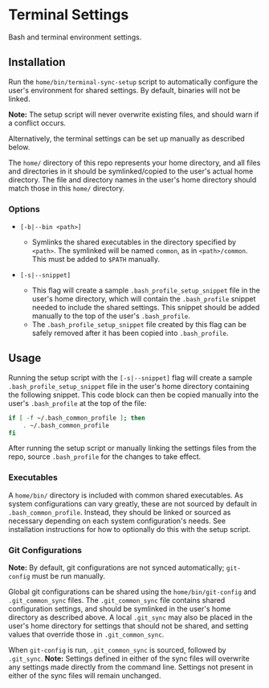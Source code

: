 # Terminal Settings

Bash and terminal environment settings.

## Installation

Run the `home/bin/terminal-sync-setup` script to automatically configure the
user's environment for shared settings. By default, binaries will not be linked.

**Note:** The setup script will never overwrite existing files, and should warn
if a conflict occurs.

Alternatively, the terminal settings can be set up manually as described below.

The `home/` directory of this repo represents your home directory, and all files
and directories in it should be symlinked/copied to the user's actual home
directory. The file and directory names in the user's home directory should
match those in this `home/` directory.

### Options

- `[-b|--bin <path>]`
	- Symlinks the shared executables in the directory specified by `<path>`.
		The symlinked will be named `common`, as in `<path>/common`. This must
		be added to `$PATH` manually.

- `[-s|--snippet]`
	- This flag will create a sample `.bash_profile_setup_snippet` file in the
		user's home directory, which will contain the `.bash_profile` snippet
		needed to include the shared settings. This snippet should be added
		manually to the top of the user's `.bash_profile`.
	- The `.bash_profile_setup_snippet` file created by this flag can be safely
		removed after it has been copied into `.bash_profile`.

## Usage

Running the setup script with the `[-s|--snippet]` flag will create a sample
`.bash_profile_setup_snippet` file in the user's home directory containing the
following snippet. This code block can then be copied manually into the user's
`.bash_profile` at the top of the file:

```bash
if [ -f ~/.bash_common_profile ]; then
    . ~/.bash_common_profile
fi
```

After running the setup script or manually linking the settings files from the
repo, source `.bash_profile` for the changes to take effect.

### Executables

A `home/bin/` directory is included with common shared executables. As system
configurations can vary greatly, these are not sourced by default in
`.bash_common_profile`. Instead, they should be linked or sourced as necessary
depending on each system configuration's needs. See installation instructions
for how to optionally do this with the setup script.

### Git Configurations

**Note:** By default, git configurations are not synced automatically;
`git-config` must be run manually.

Global git configurations can be shared using the `home/bin/git-config` and
`.git_common_sync` files. The `.git_common_sync` file contains shared
configuration settings, and should be symlinked in the user's home directory as
described above. A local `.git_sync` may also be placed in the user's home
directory for settings that should not be shared, and setting values that
override those in `.git_common_sync`.

When `git-config` is run, `.git_common_sync` is sourced, followed by
`.git_sync`. **Note:** Settings defined in either of the sync files will
overwrite any settings made directly from the command line. Settings not present
in either of the sync files will remain unchanged.
